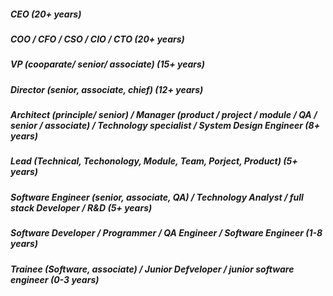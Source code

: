 ##### CEO (20+ years)
##### COO / CFO / CSO / CIO / CTO (20+ years)
##### VP (cooparate/ senior/ associate) (15+ years)
##### Director (senior, associate, chief) (12+ years)
##### Architect (principle/ senior) / Manager (product / project / module / QA / senior / associate) / Technology specialist / System Design Engineer  (8+ years)
##### Lead (Technical, Techonology, Module, Team, Porject, Product)  (5+ years)
##### Software Engineer (senior, associate, QA) / Technology Analyst / full stack Developer / R&D  (5+ years)
##### Software Developer / Programmer / QA Engineer / Software Engineer  (1-8 years)
##### Trainee (Software, associate) / Junior Defveloper / junior software engineer  (0-3 years)

